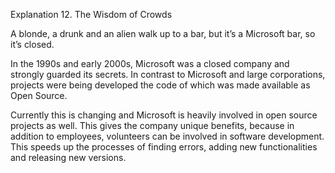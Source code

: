Explanation 12. The Wisdom of Crowds

A blonde, a drunk and an alien walk up to a bar, but it’s a Microsoft bar, so it’s closed.

In the 1990s and early 2000s, Microsoft was a closed company and strongly guarded its secrets. In contrast to Microsoft and large corporations, projects were being developed the code of which was made available as Open Source.

Currently this is changing and Microsoft is heavily involved in open source projects as well. This gives the company unique benefits, because in addition to employees, volunteers can be involved in software development. This speeds up the processes of finding errors, adding new functionalities and releasing new versions.
